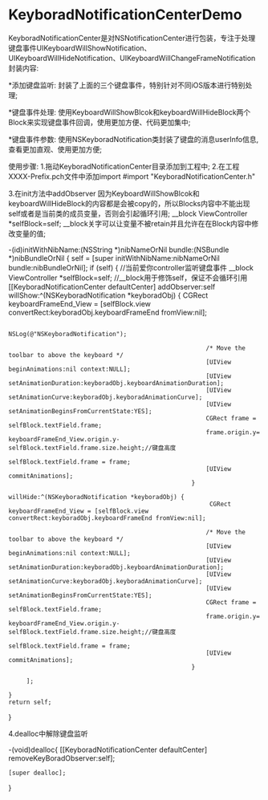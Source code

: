 KeyboradNotificationCenterDemo
==============================

KeyboradNotificationCenter是对NSNotificationCenter进行包装，专注于处理键盘事件UIKeyboardWillShowNotification、UIKeyboardWillHideNotification、UIKeyboardWillChangeFrameNotification
封装内容:

*添加键盘监听: 封装了上面的三个键盘事件，特别针对不同iOS版本进行特别处理;

*键盘事件处理: 使用KeyboardWillShowBlcok和keyboardWillHideBlock两个Block来实现键盘事件回调，使用更加方便、代码更加集中;

*键盘事件参数: 使用NSKeyboradNotification类封装了键盘的消息userInfo信息,查看更加直观、使用更加方便;


使用步骤:
1.拖动KeyboradNotificationCenter目录添加到工程中;
2.在工程XXXX-Prefix.pch文件中添加import
#import "KeyboradNotificationCenter.h"
    
3.在init方法中addObserver
因为KeyboardWillShowBlcok和keyboardWillHideBlock的内容都是会被copy的，所以Blocks内容中不能出现self或者是当前类的成员变量，否则会引起循环引用;
__block ViewController *selfBlock=self;
__block关字可以让变量不被retain并且允许在在Block内容中修改变量的值;

-(id)initWithNibName:(NSString *)nibNameOrNil bundle:(NSBundle *)nibBundleOrNil
{
    self = [super initWithNibName:nibNameOrNil bundle:nibBundleOrNil];
    if (self) {
        //当前爱你controller监听键盘事件
        __block ViewController *selfBlock=self;
        //__block用于修饰self，保证不会循环引用
        [[KeyboradNotificationCenter defaultCenter] addObserver:self
                                                       willShow:^(NSKeyboradNotification *keyboradObj) {
                                                           CGRect keyboardFrameEnd_View = [selfBlock.view convertRect:keyboradObj.keyboardFrameEnd fromView:nil];
                                                           
                                                           NSLog(@"NSKeyboradNotification");
                                                           
                                                           /* Move the toolbar to above the keyboard */
                                                           [UIView beginAnimations:nil context:NULL];
                                                           [UIView setAnimationDuration:keyboradObj.keyboardAnimationDuration];
                                                           [UIView setAnimationCurve:keyboradObj.keyboradAnimationCurve];
                                                           [UIView setAnimationBeginsFromCurrentState:YES];
                                                           CGRect frame = selfBlock.textField.frame;
                                                           frame.origin.y= keyboardFrameEnd_View.origin.y-selfBlock.textField.frame.size.height;//键盘高度
                                                           selfBlock.textField.frame = frame;
                                                           [UIView commitAnimations];
                                                       }
                                                       willHide:^(NSKeyboradNotification *keyboradObj) {
                                                            CGRect keyboardFrameEnd_View = [selfBlock.view convertRect:keyboradObj.keyboardFrameEnd fromView:nil];
                                                           
                                                           /* Move the toolbar to above the keyboard */
                                                           [UIView beginAnimations:nil context:NULL];
                                                           [UIView setAnimationDuration:keyboradObj.keyboardAnimationDuration];
                                                           [UIView setAnimationCurve:keyboradObj.keyboradAnimationCurve];
                                                           [UIView setAnimationBeginsFromCurrentState:YES];
                                                           CGRect frame = selfBlock.textField.frame;
                                                           frame.origin.y= keyboardFrameEnd_View.origin.y-selfBlock.textField.frame.size.height;//键盘高度
                                                           selfBlock.textField.frame = frame;
                                                           [UIView commitAnimations];
                                                       }

         ];

    }
    return self;
}

4.dealloc中解除键盘监听

-(void)dealloc{
    [[KeyboradNotificationCenter defaultCenter] removeKeyBoradObserver:self];
    
    [super dealloc];
}




